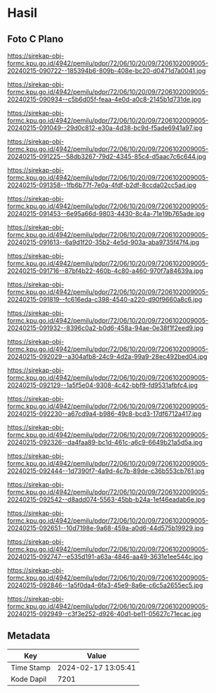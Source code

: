 # Hasil

## Foto C Plano

https://sirekap-obj-formc.kpu.go.id/4942/pemilu/pdpr/72/06/10/20/09/7206102009005-20240215-090722--185394b6-809b-408e-bc20-d0471d7a0041.jpg

https://sirekap-obj-formc.kpu.go.id/4942/pemilu/pdpr/72/06/10/20/09/7206102009005-20240215-090934--c5b6d05f-feaa-4e0d-a0c8-2145b1d731de.jpg

https://sirekap-obj-formc.kpu.go.id/4942/pemilu/pdpr/72/06/10/20/09/7206102009005-20240215-091049--29d0c812-e30a-4d38-bc9d-f5ade6941a97.jpg

https://sirekap-obj-formc.kpu.go.id/4942/pemilu/pdpr/72/06/10/20/09/7206102009005-20240215-091225--58db3267-79d2-4345-85c4-d5aac7c6c644.jpg

https://sirekap-obj-formc.kpu.go.id/4942/pemilu/pdpr/72/06/10/20/09/7206102009005-20240215-091358--1fb6b77f-7e0a-4fdf-b2df-8ccda02cc5ad.jpg

https://sirekap-obj-formc.kpu.go.id/4942/pemilu/pdpr/72/06/10/20/09/7206102009005-20240215-091453--6e95a66d-9803-4430-8c4a-71e19b765ade.jpg

https://sirekap-obj-formc.kpu.go.id/4942/pemilu/pdpr/72/06/10/20/09/7206102009005-20240215-091613--6a9d1f20-35b2-4e5d-903a-aba9735f47f4.jpg

https://sirekap-obj-formc.kpu.go.id/4942/pemilu/pdpr/72/06/10/20/09/7206102009005-20240215-091716--87bf4b22-460b-4c80-a460-970f7a84639a.jpg

https://sirekap-obj-formc.kpu.go.id/4942/pemilu/pdpr/72/06/10/20/09/7206102009005-20240215-091819--fc616eda-c398-4540-a220-d90f9660a8c6.jpg

https://sirekap-obj-formc.kpu.go.id/4942/pemilu/pdpr/72/06/10/20/09/7206102009005-20240215-091932--8396c0a2-b0d6-458a-94ae-0e38f1f2eed9.jpg

https://sirekap-obj-formc.kpu.go.id/4942/pemilu/pdpr/72/06/10/20/09/7206102009005-20240215-092029--a304afb8-24c9-4d2a-99a9-28ec492bed04.jpg

https://sirekap-obj-formc.kpu.go.id/4942/pemilu/pdpr/72/06/10/20/09/7206102009005-20240215-092129--1a5f5e04-9308-4c42-bbf9-fd9531afbfc4.jpg

https://sirekap-obj-formc.kpu.go.id/4942/pemilu/pdpr/72/06/10/20/09/7206102009005-20240215-092230--a67cd9a4-b986-49c8-bcd3-17df6712a417.jpg

https://sirekap-obj-formc.kpu.go.id/4942/pemilu/pdpr/72/06/10/20/09/7206102009005-20240215-092326--da4faa89-bc1d-461c-a6c9-6649b21a5d5a.jpg

https://sirekap-obj-formc.kpu.go.id/4942/pemilu/pdpr/72/06/10/20/09/7206102009005-20240215-092444--1d7390f7-4a9d-4c7b-89de-c36b553cb761.jpg

https://sirekap-obj-formc.kpu.go.id/4942/pemilu/pdpr/72/06/10/20/09/7206102009005-20240215-092542--d8add074-5563-45bb-b24a-1ef46eadab6e.jpg

https://sirekap-obj-formc.kpu.go.id/4942/pemilu/pdpr/72/06/10/20/09/7206102009005-20240215-092651--10d7198e-9a68-459a-a0d6-44d575b19929.jpg

https://sirekap-obj-formc.kpu.go.id/4942/pemilu/pdpr/72/06/10/20/09/7206102009005-20240215-092747--e535d191-a63a-4846-aa49-3631e1ee544c.jpg

https://sirekap-obj-formc.kpu.go.id/4942/pemilu/pdpr/72/06/10/20/09/7206102009005-20240215-092846--1a5f0da4-6fa3-45e9-8a6e-c6c5a2655ec5.jpg

https://sirekap-obj-formc.kpu.go.id/4942/pemilu/pdpr/72/06/10/20/09/7206102009005-20240215-092949--c3f3e252-d926-40d1-be11-05627c71ecac.jpg


## Metadata

| Key        | Value               |
| ---------- | ------------------- |
| Time Stamp | 2024-02-17 13:05:41 |
| Kode Dapil | 7201                |



